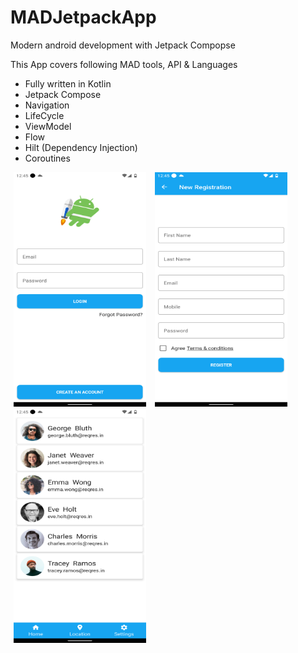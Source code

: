 # MADJetpackApp

Modern android development with Jetpack Compopse

This App covers following MAD tools, API & Languages

- Fully written in Kotlin
- Jetpack Compose
- Navigation
- LifeCycle
- ViewModel
- Flow
- Hilt (Dependency Injection)
- Coroutines


<img alt="" src="https://github.com/mkrupal09/MADJetpackApp/blob/master/images/login.png" width = "212" height = "375" hspace="5"/>
<img alt="" src="https://github.com/mkrupal09/MADJetpackApp/blob/master/images/register.png" width = "212" height = "375" hspace="5"/>
<img alt="" src="https://github.com/mkrupal09/MADJetpackApp/blob/master/images/home.png" width = "212" height = "375" hspace="5"/>

